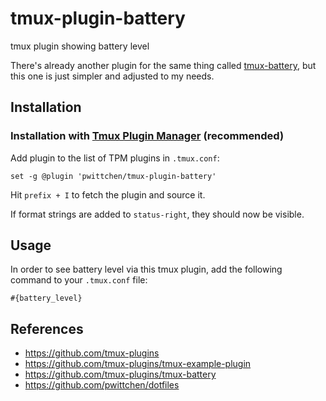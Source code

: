 tmux-plugin-battery
===================
tmux plugin showing battery level

There's already another plugin for the same thing called [tmux-battery](https://github.com/tmux-plugins/tmux-battery), but this one is just simpler and adjusted to my needs.

Installation
------------
### Installation with [Tmux Plugin Manager](https://github.com/tmux-plugins/tpm) (recommended)

Add plugin to the list of TPM plugins in `.tmux.conf`:

```
set -g @plugin 'pwittchen/tmux-plugin-battery'
```

Hit `prefix + I` to fetch the plugin and source it.

If format strings are added to `status-right`, they should now be visible.

Usage
-----

In order to see battery level via this tmux plugin, add the following command to your `.tmux.conf` file:

```
#{battery_level}
```

References
----------
- https://github.com/tmux-plugins
- https://github.com/tmux-plugins/tmux-example-plugin
- https://github.com/tmux-plugins/tmux-battery
- https://github.com/pwittchen/dotfiles
